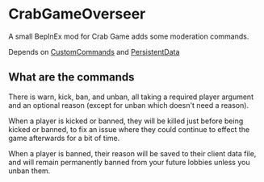 # CrabGameOverseer
A small BepInEx mod for Crab Game adds some moderation commands.

Depends on [CustomCommands](https://github.com/lammas321/CrabGameCustomCommands/) and [PersistentData](https://github.com/lammas321/CrabGamePersistentData)

## What are the commands
There is warn, kick, ban, and unban, all taking a required player argument and an optional reason (except for unban which doesn't need a reason).

When a player is kicked or banned, they will be killed just before being kicked or banned, to fix an issue where they could continue to effect the game afterwards for a bit of time.

When a player is banned, their reason will be saved to their client data file, and will remain permanently banned from your future lobbies unless you unban them.
